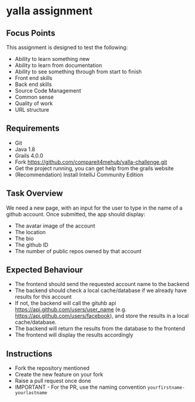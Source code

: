 # yalla assignment

## Focus Points

This assignment is designed to test the following:

- Ability to learn something new
- Ability to learn from documentation
- Ability to see something through from start to finish
- Front end skills
- Back end skills
- Source Code Management
- Common sense
- Quality of work
- URL structure

## Requirements

- Git
- Java 1.8
- Grails 4.0.0
- Fork <https://github.com/compareit4mehub/yalla-challenge.git>
- Get the project running, you can get help from the grails website
- (Recommendation) Install IntelliJ Community Edition

## Task Overview

We need a new page, with an input for the user to type in the name of a github account.
Once submitted, the app should display:

- The avatar image of the account
- The location
- The bio
- The github ID
- The number of public repos owned by that account

## Expected Behaviour

- The frontend should send the requested account name to the backend
- The backend should check a local cache/database if we already have results for this account
- If not, the backend will call the gituhb api <https://api.github.com/users/user_name> (e.g. <https://api.github.com/users/facebook>), and store the results in a local cache/database.
- The backend will return the results from the database to the frontend
- The frontend will display the results accordingly

## Instructions

- Fork the repository mentioned
- Create the new feature on your fork
- Raise a pull request once done
- IMPORTANT - For the PR, use the naming convention `yourfirstname-yourlastname`

